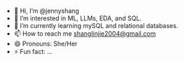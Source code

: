 - 👋 Hi, I’m @jennyshang
- 👀 I’m interested in ML, LLMs, EDA, and SQL.
- 🌱 I’m currently learning mySQL and relational databases.
- 📫 How to reach me shanglinjie2004@gmail.com
- 😄 Pronouns: She/Her
- ⚡ Fun fact: ...

<!---
jennyshang/jennyshang is a ✨ special ✨ repository because its `README.md` (this file) appears on your GitHub profile.
You can click the Preview link to take a look at your changes.
--->
